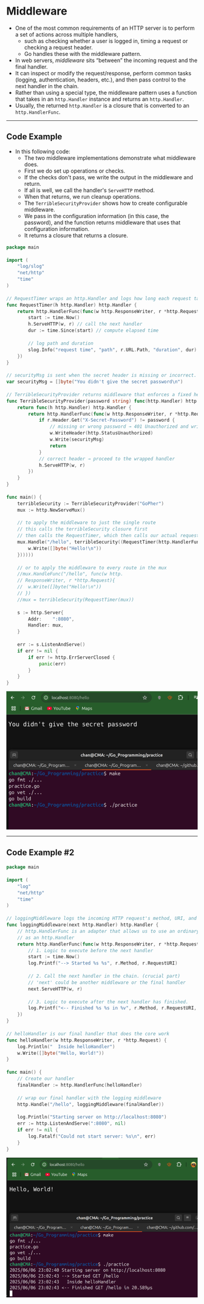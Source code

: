 # Middleware

- One of the most common requirements of an HTTP server is to perform a set of actions across multiple handlers,
  - such as checking whether a user is logged in, timing a request or checking a request header.
  - Go handles these with the middleware pattern.
- In web servers, *middleware* sits “between” the incoming request and the final handler. 
- It can inspect or modify the request/response, perform common tasks (logging, authentication, headers, etc.), and then pass control to the next handler in the chain.
- Rather than using a special type, the middleware pattern uses a function that takes in an `http.Handler` instance and returns an `http.Handler`.
- Usually, the returned `http.Handler` is a closure that is converted to an `http.HandlerFunc`.

---

## Code Example

- In this following code:
  - The two middleware implementations demonstrate what middleware does.
  - First we do set up operations or checks.
  - If the checks don't pass, we write the output in the middleware and return.
  - If all is well, we call the handler's `ServeHTTP` method.
  - When that returns, we run cleanup operations. 
  - The `TerribleSecurityProvider` shows how to create configurable middleware.
  - We pass in the configuration information (in this case, the password), and the function returns middleware that uses that configuration information.
  - It returns a closure that returns a closure.

```go
package main

import (
	"log/slog"
	"net/http"
	"time"
)

// RequestTimer wraps an http.Handler and logs how long each request takes.
func RequestTimer(h http.Handler) http.Handler {
	return http.HandlerFunc(func(w http.ResponseWriter, r *http.Request) {
		start := time.Now()
		h.ServeHTTP(w, r) // call the next handler
		dur := time.Since(start) // compute elapsed time

		// log path and duration
		slog.Info("request time", "path", r.URL.Path, "duration", dur)
	})
}

// securityMsg is sent when the secret header is missing or incorrect.
var securityMsg = []byte("You didn't give the secret password\n")

// TerribleSecurityProvider returns middleware that enforces a fixed header value.
func TerribleSecurityProvider(password string) func(http.Handler) http.Handler {
	return func(h http.Handler) http.Handler {
		return http.HandlerFunc(func(w http.ResponseWriter, r *http.Request) {
			if r.Header.Get("X-Secret-Password") != password {
				// missing or wrong password → 401 Unauthorized and write securityMsg
				w.WriteHeader(http.StatusUnauthorized)
				w.Write(securityMsg)
				return
			}
			// correct header → proceed to the wrapped handler
			h.ServeHTTP(w, r)
		})
	}
}

func main() {
	terribleSecurity := TerribleSecurityProvider("GoPher")
	mux := http.NewServeMux()

	// to apply the middleware to just the single route
    // this calls the terribleSecurity closure first
    // then calls the RequestTimer, which then calls our actual request handler
	mux.Handle("/hello", terribleSecurity((RequestTimer(http.HandlerFunc(func(w http.ResponseWriter, r *http.Request) {
		w.Write([]byte("Hello!\n"))
	})))))

	// or to apply the middleware to every route in the mux
	//mux.HandleFunc("/hello", func(w http.
	// ResponseWriter, r *http.Request){
	//	w.Write([]byte("Hello!\n"))
	// })
	//mux = terribleSecurity(RequestTimer(mux))

	s := http.Server{
		Addr:    ":8080",
		Handler: mux,
	}

	err := s.ListenAndServe()
	if err != nil {
		if err != http.ErrServerClosed {
			panic(err)
		}
	}
}
```

![Middleware_1](Imgs/Middleware_1.png)

---

## Code Example #2

```go
package main

import (
	"log"
	"net/http"
	"time"
)

// loggingMiddleware logs the incoming HTTP request's method, URI, and duration
func loggingMiddleware(next http.Handler) http.Handler {
	// http.HandlerFunc is an adapter that allows us to use an ordinary function
	// as an http.Handler
	return http.HandlerFunc(func(w http.ResponseWriter, r *http.Request) {
		// 1. Logic to execute before the next handler
		start := time.Now()
		log.Printf("--> Started %s %s", r.Method, r.RequestURI)

		// 2. Call the next handler in the chain. (crucial part)
		// 'next' could be another middleware or the final handler
		next.ServeHTTP(w, r)

		// 3. Logic to execute after the next handler has finished.
		log.Printf("<-- Finished %s %s in %v", r.Method, r.RequestURI, time.Since(start))
	})
}

// helloHandler is our final handler that does the core work
func helloHandler(w http.ResponseWriter, r *http.Request) {
	log.Println("  Inside helloHandler")
	w.Write([]byte("Hello, World!"))
}

func main() {
	// Create our handler
	finalHandler := http.HandlerFunc(helloHandler)

	// wrap our final handler with the logging middleware
	http.Handle("/hello", loggingMiddleware(finalHandler))

	log.Println("Starting server on http://localhost:8080")
	err := http.ListenAndServe(":8080", nil)
	if err != nil {
		log.Fatalf("Could not start server: %s\n", err)
	}
}
```

![Middleware_2](Imgs/Middleware_2.png)
